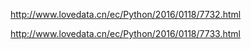 http://www.lovedata.cn/ec/Python/2016/0118/7732.html


http://www.lovedata.cn/ec/Python/2016/0118/7733.html

